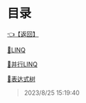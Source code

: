 # 目录  


[👈【返回】](/--目录--/dotnet/CSharp笔记/--目录--CSharp笔记)  


[📜LINQ](/dotnet/CSharp笔记/LINQ/LINQ)  

[📜并行LINQ](/dotnet/CSharp笔记/LINQ/并行LINQ)  

[📜表达式树](/dotnet/CSharp笔记/LINQ/表达式树)  







> 2023/8/25 15:19:40
